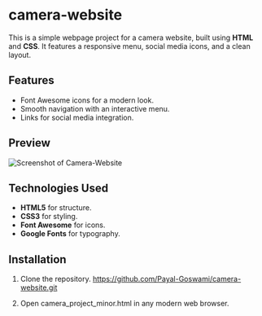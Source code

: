 # camera-website

This is a simple webpage project for a camera website, built using **HTML** and **CSS**. It features a responsive menu, social media icons, and a clean layout.

## Features
- Font Awesome icons for a modern look.
- Smooth navigation with an interactive menu.
- Links for social media integration.

## Preview
![Screenshot of Camera-Website](https://github.com/Payal-Goswami/camera-website/blob/main/website_screenshot.png)


## Technologies Used
- **HTML5** for structure.
- **CSS3** for styling.
- **Font Awesome** for icons.
- **Google Fonts** for typography.

## Installation
1. Clone the repository.
    https://github.com/Payal-Goswami/camera-website.git
   
3. Open camera_project_minor.html in any modern web browser.

